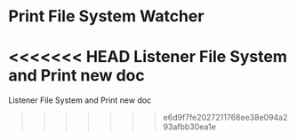 # Print File System Watcher
<<<<<<< HEAD
Listener File System and Print new doc
=======
Listener File System and Print new doc
>>>>>>> e6d9f7fe2027211768ee38e094a293afbb30ea1e
